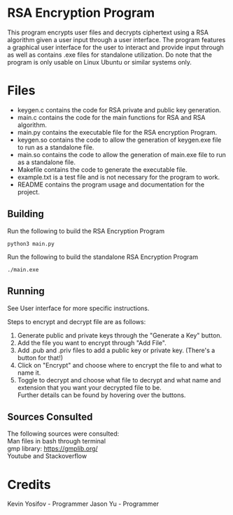 # RSA Encryption Program
This program encrypts user files and decrypts ciphertext using a RSA algorithm given a user input through a user interface.
The program features a graphical user interface for the user to interact and provide input through as well as contains .exe files for standalone
utilization. Do note that the program is only usable on Linux Ubuntu or similar systems only.

# Files
- keygen.c contains the code for RSA private and public key generation.
- main.c contains the code for the main functions for RSA and RSA algorithm.
- main.py contains the executable file for the RSA encryption Program.
- keygen.so contains the code to allow the generation of keygen.exe file to run as a standalone file.
- main.so contains the code to allow the generation of main.exe file to run as a standalone file.
- Makefile contains the code to generate the executable file.
- example.txt is a test file and is not necessary for the program to work.
- README contains the program usage and documentation for the project.
 
## Building
Run the following to build the RSA Encryption Program
```
python3 main.py
```
Run the following to build the standalone RSA Encryption Program
```
./main.exe
```

## Running 
See User interface for more specific instructions.  

Steps to encrypt and decrypt file are as follows:  
1. Generate public and private keys through the "Generate a Key" button.  
2. Add the file you want to encrypt through "Add File".  
3. Add .pub and .priv files to add a public key or private key. (There's a button for that!)  
4. Click on "Encrypt" and choose where to encrypt the file to and what to name it.  
5. Toggle to decrypt and choose what file to decrypt and what name and extension that you want your decrypted file to be.  
Further details can be found by hovering over the buttons.

## Sources Consulted
The following sources were consulted:  
Man files in bash through terminal  
gmp library: https://gmplib.org/  
Youtube and Stackoverflow

# Credits
Kevin Yosifov - Programmer
Jason Yu      - Programmer